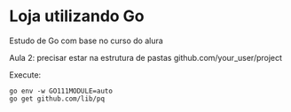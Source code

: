 # Loja utilizando Go
Estudo de Go com base no curso do alura

Aula 2:
precisar estar na estrutura de pastas github.com/your_user/project

Execute:

    go env -w GO111MODULE=auto
    go get github.com/lib/pq 
